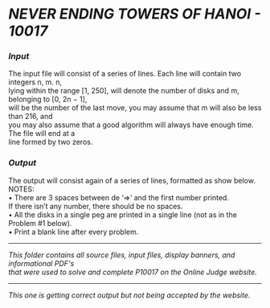 # ***NEVER ENDING TOWERS OF HANOI - 10017***

### ***Input***
The input file will consist of a series of lines. Each line will contain two integers n, m. n,<br>
lying within the range [1, 250], will denote the number of disks and m, belonging to [0, 2n − 1],<br> 
will be the number of the last move, you may assume that m will also be less than 216, and<br>
you may also assume that a good algorithm will always have enough time. The file will end at a<br>
line formed by two zeros.<br>

### ***Output***
The output will consist again of a series of lines, formatted as show below.<br>
NOTES:<br>
• There are 3 spaces between de ‘=>’ and the first number printed.<br> 
  If there isn’t any number, there should be no spaces.<br>
• All the disks in a single peg are printed in a single line (not as in the Problem #1 below).<br>
• Print a blank line after every problem.<br>

--------------------

*This folder contains all source files, input files, display banners, and informational PDF's<br>
that were used to solve and complete P10017 on the Online Judge website.*

--------------------

*This one is getting correct output but not being accepted by the website.*
